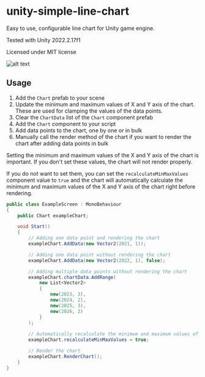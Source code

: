 # unity-simple-line-chart
Easy to use, configurable line chart for Unity game engine.

Tested with Unity 2022.2.17f1

Licensed under MIT license

![alt text](https://github.com/modernlearner/unity-simple-line-chart/blob/main/Documentation~/screenshot.jpg)


## Usage

1. Add the `Chart` prefab to your scene
2. Update the minimum and maximum values of X and Y axis of the chart. These are used for clamping the values of the data points.
3. Clear the `ChartData` list of the `Chart` component prefab
3. Add the `Chart` component to your script
4. Add data points to the chart, one by one or in bulk
5. Manually call the render method of the chart if you want to render the chart after adding data points in bulk

Setting the minimum and maximum values of the X and Y axis of the chart is important. If you don't set these values, the chart will not render properly.

If you do not want to set them, you can set the `recalculateMinMaxValues` component value to `true` and the chart will automatically calculate the minimum and maximum values of the X and Y axis of the chart right before rendering.

```csharp
public class ExampleScreen : MonoBehaviour
{
    public Chart exampleChart;

    void Start()
    {
        // Adding one data point and rendering the chart
        exampleChart.AddData(new Vector2(2021, 1));

        // Adding one data point without rendering the chart
        exampleChart.AddData(new Vector2(2022, 1), false);

        // Adding multiple data points without rendering the chart
        exampleChart.chartData.AddRange(
            new List<Vector2>
            {
                new(2023, 3),
                new(2024, 2),
                new(2025, 3),
                new(2026, 2)
            }
        );
        
        // Automatically recalculate the minimum and maximum values of the X and Y axis of the chart before rendering
        exampleChart.recalculateMinMaxValues = true;

        // Render the chart
        exampleChart.RenderChart();
    }
}
```
